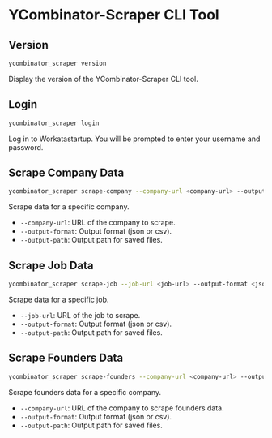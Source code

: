# YCombinator-Scraper CLI Tool

## Version

```bash
ycombinator_scraper version
```

Display the version of the YCombinator-Scraper CLI tool.

## Login

```bash
ycombinator_scraper login
```

Log in to Workatastartup. You will be prompted to enter your username and password.

## Scrape Company Data

```bash
ycombinator_scraper scrape-company --company-url <company-url> --output-format <json/csv> --output-path <output-path>
```

Scrape data for a specific company.

- `--company-url`: URL of the company to scrape.
- `--output-format`: Output format (json or csv).
- `--output-path`: Output path for saved files.

## Scrape Job Data

```bash
ycombinator_scraper scrape-job --job-url <job-url> --output-format <json/csv> --output-path <output-path>
```

Scrape data for a specific job.

- `--job-url`: URL of the job to scrape.
- `--output-format`: Output format (json or csv).
- `--output-path`: Output path for saved files.

## Scrape Founders Data

```bash
ycombinator_scraper scrape-founders --company-url <company-url> --output-format <json/csv> --output-path <output-path>
```

Scrape founders data for a specific company.

- `--company-url`: URL of the company to scrape founders data.
- `--output-format`: Output format (json or csv).
- `--output-path`: Output path for saved files.
